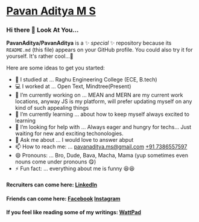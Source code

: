 # [Pavan Aditya M S](https://pavanaditya.com "Know Pavan Aditya More!!!")


### Hi there 👋 Look At You...
**PavanAditya/PavanAditya** is a ✨ _special_ ✨ repository because its `README.md` (this file) appears on your GitHub profile. You could also try it for yourself. It's rather cool...🥰

Here are some ideas to get you started:

- 🏫 I studied at ... Raghu Engineering College (ECE, B.tech)
- 💻 I worked at ... Open Text, Mindtree(Present)
- 🔭 I’m currently working on ... MEAN and MERN are my current work locations, anyway JS is my platform, will prefer updating myself on any kind of such appealing things
- 🌱 I’m currently learning ... about how to keep myself always excited to learning
- 🤔 I’m looking for help with ... Always eager and hungry for techs... Just waiting for new and exciting techonologies. 
- 💬 Ask me about ... I would love to answer abput
- 📫 How to reach me: ... [pavanaditya.ms@gmail.com](mailto:pavanaditya.ms@gmail.com "an electronic contact 😁") [+91 7386557597](tel:+917386557597)
- 😄 Pronouns: ... Bro, Dude, Bava, Macha, Mama (yup sometimes even nouns come under pronouns 😋)
- ⚡ Fun fact: ... everything about me is funny 😆😆

#### Recruiters can come here: [LinkedIn](https://www.linkedin.com/in/pavan-aditya-m-s-964033120/ "Pavan Aditya's LinkedIn Profile")
#### Friends can come here: [Facebook](https://www.facebook.com/pavanaditya.ms "Pavan Aditya's Facebook Profile") [Instagram](https://www.instagram.com/pavan_aditya/ "Pavan Aditya's Instagram Profile")
#### If you feel like reading some of my writings: [WattPad](https://www.wattpad.com/user/PAVAN_ADITYA_MS "Pavan Aditya's WattPad Profile")

